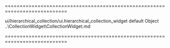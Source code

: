 <!--**
/*-------------------------------------------
    Auto-generated file. Do not modify.
-------------------------------------------

**-->
===========================================================================
<!--hidden--><!--/hidden-->
<!--module-->ui/hierarchical_collection/ui.hierarchical_collection_widget<!--/module-->
<!--export-->default<!--/export-->
<!--type-->Object<!--/type-->
<!--inherits-->..\CollectionWidget\CollectionWidget.md<!--/inherits-->
===========================================================================

<!--shortDescription-->

<!--/shortDescription-->

<!--fullDescription-->

<!--/fullDescription-->